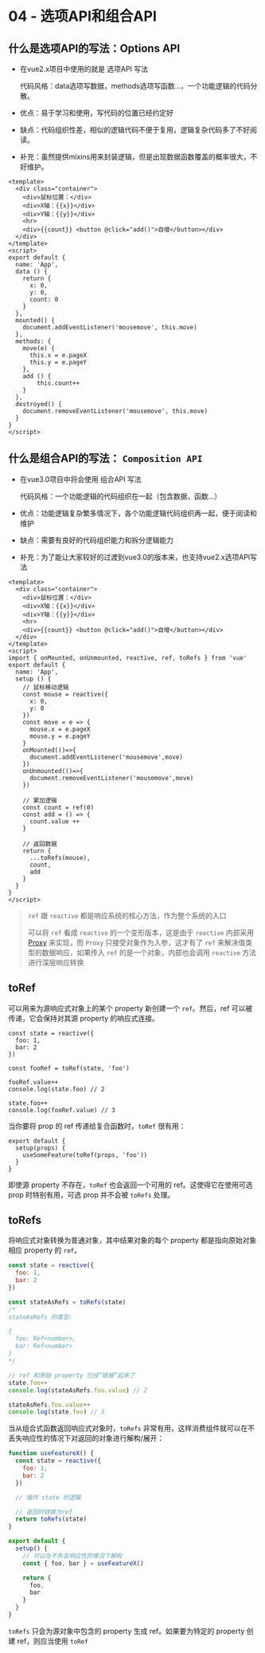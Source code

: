 # 04 - 选项API和组合API

## 什么是选项API的写法：Options API
- 在vue2.x项目中使用的就是 选项API 写法

  代码风格：data选项写数据，methods选项写函数...，一个功能逻辑的代码分散。
- 优点：易于学习和使用，写代码的位置已经约定好
- 缺点：代码组织性差，相似的逻辑代码不便于复用，逻辑复杂代码多了不好阅读。
- 补充：虽然提供mixins用来封装逻辑，但是出现数据函数覆盖的概率很大，不好维护。

```vue
<template>
  <div class="container">
    <div>鼠标位置：</div>
    <div>X轴：{{x}}</div>
    <div>Y轴：{{y}}</div>
    <hr>
    <div>{{count}} <button @click="add()">自增</button></div>  
  </div>
</template>
<script>
export default {
  name: 'App',
  data () {
    return {
      x: 0,
      y: 0,
      count: 0
    }
  },
  mounted() {
    document.addEventListener('mousemove', this.move)
  },
  methods: {
    move(e) {
      this.x = e.pageX
      this.y = e.pageY
    },
    add () {
        this.count++
    }    
  },
  destroyed() {
    document.removeEventListener('mousemove', this.move)
  }
}
</script>
```


## 什么是组合API的写法： `Composition API`
- 在vue3.0项目中将会使用 组合API 写法

  代码风格：一个功能逻辑的代码组织在一起（包含数据，函数...）
- 优点：功能逻辑复杂繁多情况下，各个功能逻辑代码组织再一起，便于阅读和维护
- 缺点：需要有良好的代码组织能力和拆分逻辑能力
- 补充：为了能让大家较好的过渡到vue3.0的版本来，也支持vue2.x选项API写法

```vue
<template>
  <div class="container">
    <div>鼠标位置：</div>
    <div>X轴：{{x}}</div>
    <div>Y轴：{{y}}</div>
    <hr>
    <div>{{count}} <button @click="add()">自增</button></div>  
  </div>
</template>
<script>
import { onMounted, onUnmounted, reactive, ref, toRefs } from 'vue'
export default {
  name: 'App',
  setup () {
    // 鼠标移动逻辑
    const mouse = reactive({
      x: 0,
      y: 0
    })
    const move = e => {
      mouse.x = e.pageX
      mouse.y = e.pageY
    }
    onMounted(()=>{
      document.addEventListener('mousemove',move)
    })
    onUnmounted(()=>{
      document.removeEventListener('mousemove',move)
    })

    // 累加逻辑
    const count = ref(0)
    const add = () => {
      count.value ++ 
    }

    // 返回数据
    return {
      ...toRefs(mouse),
      count,
      add
    }
  }
}
</script>
```

> `ref` 跟 `reactive` 都是响应系统的核心方法，作为整个系统的入口
> 
> 可以将 `ref` 看成 `reactive` 的一个变形版本，这是由于 `reactive` 内部采用 [Proxy](https://vue3js.cn/es6/#%E6%AD%A3%E6%96%87) 来实现，而 `Proxy` 只接受对象作为入参，这才有了 `ref` 来解决值类型的数据响应，如果传入 `ref` 的是一个对象，内部也会调用 `reactive` 方法进行深层响应转换

## toRef
可以用来为源响应式对象上的某个 property 新创建一个 `ref`。然后，ref 可以被传递，它会保持对其源 property 的响应式连接。
```vue
const state = reactive({
  foo: 1,
  bar: 2
})

const fooRef = toRef(state, 'foo')

fooRef.value++
console.log(state.foo) // 2

state.foo++
console.log(fooRef.value) // 3
```
当你要将 prop 的 ref 传递给复合函数时，`toRef` 很有用：
```vue
export default {
  setup(props) {
    useSomeFeature(toRef(props, 'foo'))
  }
}
```
即使源 property 不存在，`toRef` 也会返回一个可用的 ref。这使得它在使用可选 prop 时特别有用，可选 prop 并不会被 `toRefs` 处理。

## toRefs
将响应式对象转换为普通对象，其中结果对象的每个 property 都是指向原始对象相应 property 的 `ref`。
```javascript
const state = reactive({
  foo: 1,
  bar: 2
})

const stateAsRefs = toRefs(state)
/*
stateAsRefs 的类型:

{
  foo: Ref<number>,
  bar: Ref<number>
}
*/

// ref 和原始 property 已经“链接”起来了
state.foo++
console.log(stateAsRefs.foo.value) // 2

stateAsRefs.foo.value++
console.log(state.foo) // 3
```
当从组合式函数返回响应式对象时，`toRefs` 非常有用，这样消费组件就可以在不丢失响应性的情况下对返回的对象进行解构/展开：
```javascript
function useFeatureX() {
  const state = reactive({
    foo: 1,
    bar: 2
  })

  // 操作 state 的逻辑

  // 返回时转换为ref
  return toRefs(state)
}

export default {
  setup() {
    // 可以在不失去响应性的情况下解构
    const { foo, bar } = useFeatureX()

    return {
      foo,
      bar
    }
  }
}

```
`toRefs` 只会为源对象中包含的 property 生成 ref。如果要为特定的 property 创建 ref，则应当使用 `toRef`
